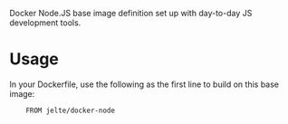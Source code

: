Docker Node.JS base image definition set up with day-to-day JS development tools.

Usage
=====

In your Dockerfile, use the following as the first line to build on this base image:

```
    FROM jelte/docker-node
```
